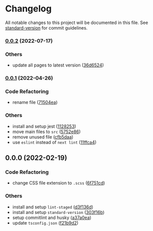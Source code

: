 # Changelog

All notable changes to this project will be documented in this file. See [standard-version](https://github.com/conventional-changelog/standard-version) for commit guidelines.

### [0.0.2](https://github.com/andriannus/nextjs-template/compare/v0.0.1...v0.0.2) (2022-07-17)


### Others

* update all pages to latest version ([36d6524](https://github.com/andriannus/nextjs-template/commit/36d65242e6bc9c5c95e4fc9bf9b470a10ec0dc48))

### [0.0.1](https://github.com/andriannus/nextjs-template/compare/v0.0.0...v0.0.1) (2022-04-26)


### Code Refactoring

* rename file ([71504ea](https://github.com/andriannus/nextjs-template/commit/71504eae169237ad4117ab409a7672d52dbc9af2))


### Others

* install and setup jest ([1128253](https://github.com/andriannus/nextjs-template/commit/1128253c6ab551a50e46265f79230f2b312224cc))
* move main files to `src` ([5752e86](https://github.com/andriannus/nextjs-template/commit/5752e86ba1815deebb053d38c383ff36e2701ef0))
* remove unused file ([cfb5daa](https://github.com/andriannus/nextjs-template/commit/cfb5daa3ed279c8d6526d9355660a8b19c5cfa2f))
* use `eslint` instead of `next lint` ([11ffca4](https://github.com/andriannus/nextjs-template/commit/11ffca4bb01ffdbe308bf3eb11b815995acb4b52))

## 0.0.0 (2022-02-19)


### Code Refactoring

* change CSS file extension to `.scss` ([6f751cd](https://github.com/andriannus/nextjs-template/commit/6f751cdb22febc1d358b003874c3064246b153d4))


### Others

* install and setup `lint-staged` ([d3f136d](https://github.com/andriannus/nextjs-template/commit/d3f136db9b2cd1ac068a05557ff34c3c32da753a))
* install and setup `standard-version` ([303f16b](https://github.com/andriannus/nextjs-template/commit/303f16b5bdff805d27d194e392e50b899c4e1230))
* setup commitlint and husky ([a37a0ea](https://github.com/andriannus/nextjs-template/commit/a37a0eae65fa0c20c6c80110ea02f60b40eeaaa9))
* update `tsconfig.json` ([f21b9d2](https://github.com/andriannus/nextjs-template/commit/f21b9d2c589955f4c1657daa9a344af4e16b481b))
